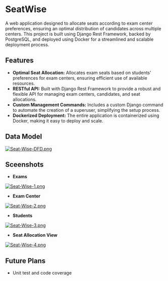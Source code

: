 # SeatWise
A web application designed to allocate seats according to exam center preferences, ensuring an optimal distribution of candidates across multiple centers. This project is built using Django Rest Framework, backed by PostgreSQL, and deployed using Docker for a streamlined and scalable deployment process.

## Features
- **Optimal Seat Allocation:** Allocates exam seats based on students' preferences for exam centers, ensuring efficient use of available resources.
- **RESTful API:** Built with Django Rest Framework to provide a robust and flexible API for managing exam centers, candidates, and seat allocations.
- **Custom Management Commands:** Includes a custom Django command to automate the creation of a superuser, simplifying the setup process.
- **Dockerized Deployment:** The entire application is containerized using Docker, making it easy to deploy and scale.

## Data Model
[![Seat-Wise-DFD.png](https://i.postimg.cc/3w3Mz2Fm/Seat-Wise-DFD.png)](https://postimg.cc/Xr1DCGhY)

## Sceenshots
- **Exams**
  
[![Seat-Wise-1.png](https://i.postimg.cc/vHSsK0Pn/Seat-Wise-1.png)](https://postimg.cc/VdMprWPs)
- **Exam Center**

[![Seat-Wise-2.png](https://i.postimg.cc/HWZRWVQD/Seat-Wise-2.png)](https://postimg.cc/PND22f32)
- **Students**
  
[![Seat-Wise-3.png](https://i.postimg.cc/k52DZVFJ/Seat-Wise-3.png)](https://postimg.cc/p9t25L64)
- **Seat Allocation View**
  
[![Seat-Wise-4.png](https://i.postimg.cc/j2phw0xN/Seat-Wise-4.png)](https://postimg.cc/7JNzdRTY)

## Future Plans
- Unit test and code coverage

